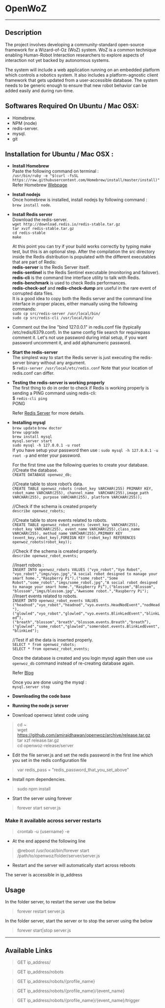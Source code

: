 # OpenWoZ
---
## Description
The project involves developing a community-standard open-source framework for a Wizard-of-Oz (WoZ) system. WoZ is a common technique enabling Human-Robot Interaction researchers to explore aspects of interaction not yet backed by autonomous systems.

The system will include a web application running on an embedded platform which controls a robotics system. It also includes a platform-agnostic client framework that gets updated from a user-accessible database. The system needs to be generic enough to ensure that new robot behavior can be added easily and during run-time.

## Softwares Required On Ubuntu / Mac OSX: 
 * Homebrew. 
 * NPM (node) 
 * redis-server.
 * mysql.
 * git
 
## Installation for Ubuntu / Mac OSX : 
* **Install Homebrew**   
Paste the following command on terminal :     
`/usr/bin/ruby -e "$(curl -fsSL https://raw.githubusercontent.com/Homebrew/install/master/install)"`
Refer Homebrew [Webpage](https://brew.sh/)  


* **Install nodejs**  
Once homebrew is installed, install nodejs by following command :   
`brew install node`.

* **Install Redis server**   
Download the redis-server.   
`wget http://download.redis.io/redis-stable.tar.gz`  
`tar xvzf redis-stable.tar.gz`  
`cd redis-stable`  
`make`  

   At this point you can try if your build works correctly by typing make test, but this is an optional step. After the compilation the src directory inside the Redis distribution is populated with the different executables that are part of Redis:  
**redis-server** is the Redis Server itself.  
**redis-sentinel** is the Redis Sentinel executable (monitoring and failover).  
**redis-cli** is the command line interface utility to talk with Redis.  
**redis-benchmark** is used to check Redis performances.  
**redis-check-aof** and **redis-check-dump** are useful in the rare event of corrupted data files.   
    It is a good idea to copy both the Redis server and the command line interface in proper places, either manually using the following commands:    
`sudo cp src/redis-server /usr/local/bin/`  
`sudo cp src/redis-cli /usr/local/bin/`  
 

* Comment out the line "bind 127.0.0.1" in redis.conf file (typically /etc/redis/6379.conf). In the same config file search for requirepass comment it. Let's not use password during intial setup, if you want password uncomment it, and add alphanumeric password.

* **Start the redis-server**  
  The simplest way to start the Redis server is just executing the redis-server binary without any argument.    
  $ `redis-server /usr/local/etc/redis.conf`
  Note that your location of redis.conf can differ. 
    
* **Testing the redis-server is working properly**  
  The first thing to do in order to check if Redis is working properly is sending a PING command using redis-cli:  
  $ `redis-cli ping`    
  PONG    
  
  Refer [Redis Server](https://redis.io/topics/quickstart) for more details.   
* **Installing mysql**  
`brew update`
`brew doctor`  
`brew upgrade`  
`brew install mysql`  
`mysql.server start`  
`sudo mysql -h 127.0.0.1 -u root`    
 If you have setup your password then use : `sudo mysql -h 127.0.0.1 -u root -p` and enter your password.    
  
   For the first time use the following queries to create your database.   
   //Create the database.  
   `CREATE DATABASE openwoz_db;`  
  
  //Create table to store robot’s data.  
  `CREATE TABLE openwoz_robots (robot_key VARCHAR(255) PRIMARY KEY, robot_name VARCHAR(255), channel_name  VARCHAR(255),image_path VARCHAR(255), purpose VARCHAR(255), platform VARCHAR(255));`  
  
  //Check if the schema is created properly  
  `describe openwoz_robots;`  
  
  //Create table to store events related to robots.    
  `CREATE TABLE openwoz_robot_events (event_key VARCHAR(255), robot_key VARCHAR(255), event_name VARCHAR(255),class_name VARCHAR(255), method_name VARCHAR(255),PRIMARY KEY (event_key,robot_key),FOREIGN KEY (robot_key) REFERENCES openwoz_robots(robot_key));`    

  //Check if the schema is created properly.  
  `describe openwoz_robot_events;`    
  
  //Insert robots :   
  `INSERT INTO openwoz_robots VALUES ("vyo_robot","Vyo Robot", "vyo_robot","imgs/vyo.jpg","A social robot designed to manage your smart home.","Raspberry Pi"),("some_robot","Some Robot","some_robot","imgs/some_robot.jpg","A social robot designed to manage your smart home.","Raspberry Pi”),("blossom","Blossom", "blossom","imgs/blossom.jpg","Awesome robot.","Raspberry Pi");`    
  //Insert events related to robots.  
  `INSERT INTO openwoz_robot_events VALUES ("headnod","vyo_robot","headnod","vyo.events.HeadNodEvent","nodHead"),  ("glowled","vyo_robot","glowled","vyo.events.BlinkLedEvent","blinkLed”),("breath","blossom","breath","blossom.events.Breath","breath”),
("glowled","some_robot","glowled","somerobot.events.BlinkLedEvent","blinkLed");`    

  //Test if all the data is inserted properly.  
  `SELECT * from openwoz_robots;`    
  `SELECT * from openwoz_robot_events;`    

  Once the database is created and you login mysql again then use `use openwoz_db` command instead of re-creating database again.   
  
  
  Refer [Blog](https://blog.joefallon.net/2013/10/install-mysql-on-mac-osx-using-homebrew/)  
 
  Once you are done using the mysql :  
  `mysql.server stop`
  
* **Downloading the code base** 

* **Running the node js server** 

* Download openwoz latest code using

> cd ~ <br/>
> wget https://github.com/amirajdhawan/openwoz/archive/release.tar.gz <br/>
> tar xzf release.tar.gz <br/>
> cd openwoz-release/server <br/>

* Edit the file server.js and set the redis password in the first line which you set in the redis configuration file

> var redis_pass = "redis_password_that_you_set_above"

* Install npm dependencies.

> sudo npm install <br/>

* Start the server using forever

> forever start server.js

### Make it available across server restarts

> crontab -u {username} -e <br/>

* At the end append the following line

> @reboot /usr/local/bin/forever start /path/to/openwoz/folder/server/server.js

* Restart and the server will automatically start across reboots

The server is accessible in ip_address

## Usage
In the folder server, to restart the server use the below

> forever restart server.js

In the folder server, start the server or to stop the server using the below

> forever start|stop server.js

---
## Available Links

> GET ip_address/

> GET ip_address/robots

> GET ip_address/robots/{profile_name}

> GET ip_address/robots/{profile_name}/{event_name}

> GET ip_address/robots/{profile_name}/{event_name}/trigger
